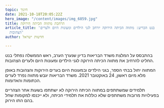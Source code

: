 ```yaml
---
topic: חינוך
date: 2021-10-18T20:05:22Z
hero_image: "/content/images/img_6859.jpg"
title: הרחבת מתווה הכיתה הירוקה
article_title: 'בנט הכריע: מתווה הכיתה הירוקה יורחב לגני הילדים ומעונות היום ולערים
  הצהובות'
author: חדשות ישראל

---
```

בהתבסס על המלצת משרד הבריאות בדיון שנערך הערב, ראש הממשלה נפתלי בנט החליט להרחיב את מתווה הכיתה הירוקה לגני הילדים ומעונות היום ולערים הצהובות.

המתווה יחול בבתי הספר, בגני הילדים ובמעונות היום בערים הירוקות והצהובות באופן מלא מיום ראשון, 24 באוקטובר 2021. משרד הבריאות יגבש מתווה נפרד לערים הכתומות והאדומות.

תלמידים שמשתתפים במתווה הכיתה הירוקה לא ישתתפו בשעות אחר הצהריים בפעילויות מרובות משתתפים שלא כוללות את תלמידי הכיתה, ולא ייכנסו למקומות שחל בהם התו הירוק.